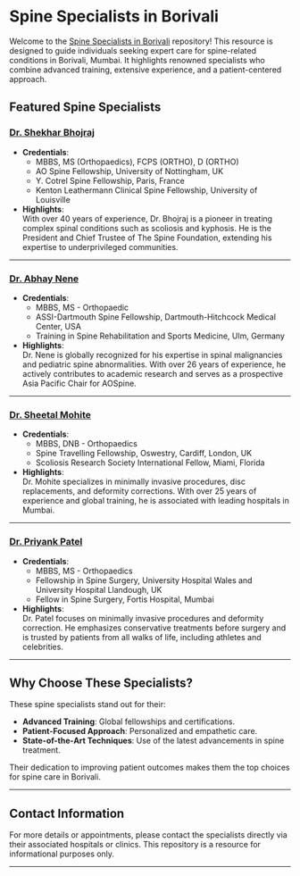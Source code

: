 # Spine Specialists in Borivali

Welcome to the  [Spine Specialists in Borivali](https://wearespine.in/spine-specialist-in-borivali/) repository! This resource is designed to guide individuals seeking expert care for spine-related conditions in Borivali, Mumbai. It highlights renowned specialists who combine advanced training, extensive experience, and a patient-centered approach.

## Featured Spine Specialists

### [Dr. Shekhar Bhojraj](https://wearespine.in/dr-shekhar-bhojraj/)
- **Credentials**:  
  - MBBS, MS (Orthopaedics), FCPS (ORTHO), D (ORTHO)  
  - AO Spine Fellowship, University of Nottingham, UK  
  - Y. Cotrel Spine Fellowship, Paris, France  
  - Kenton Leathermann Clinical Spine Fellowship, University of Louisville  
- **Highlights**:  
  With over 40 years of experience, Dr. Bhojraj is a pioneer in treating complex spinal conditions such as scoliosis and kyphosis. He is the President and Chief Trustee of The Spine Foundation, extending his expertise to underprivileged communities.

---

### [Dr. Abhay Nene](https://wearespine.in/dr-abhay-nene/)
- **Credentials**:  
  - MBBS, MS - Orthopaedic  
  - ASSI-Dartmouth Spine Fellowship, Dartmouth-Hitchcock Medical Center, USA  
  - Training in Spine Rehabilitation and Sports Medicine, Ulm, Germany  
- **Highlights**:  
  Dr. Nene is globally recognized for his expertise in spinal malignancies and pediatric spine abnormalities. With over 26 years of experience, he actively contributes to academic research and serves as a prospective Asia Pacific Chair for AOSpine.

---

### [Dr. Sheetal Mohite](https://wearespine.in/dr-sheetal-mohite/)
- **Credentials**:  
  - MBBS, DNB - Orthopaedics  
  - Spine Travelling Fellowship, Oswestry, Cardiff, London, UK  
  - Scoliosis Research Society International Fellow, Miami, Florida  
- **Highlights**:  
  Dr. Mohite specializes in minimally invasive procedures, disc replacements, and deformity corrections. With over 25 years of experience and global training, he is associated with leading hospitals in Mumbai.

---

### [Dr. Priyank Patel](https://wearespine.in/dr-priyank-patel/)
- **Credentials**:  
  - MBBS, MS - Orthopaedics  
  - Fellowship in Spine Surgery, University Hospital Wales and University Hospital Llandough, UK  
  - Fellow in Spine Surgery, Fortis Hospital, Mumbai  
- **Highlights**:  
  Dr. Patel focuses on minimally invasive procedures and deformity correction. He emphasizes conservative treatments before surgery and is trusted by patients from all walks of life, including athletes and celebrities.

---

## Why Choose These Specialists?

These spine specialists stand out for their:  
- **Advanced Training**: Global fellowships and certifications.  
- **Patient-Focused Approach**: Personalized and empathetic care.  
- **State-of-the-Art Techniques**: Use of the latest advancements in spine treatment.  

Their dedication to improving patient outcomes makes them the top choices for spine care in Borivali.

---

## Contact Information

For more details or appointments, please contact the specialists directly via their associated hospitals or clinics. This repository is a resource for informational purposes only.

---

